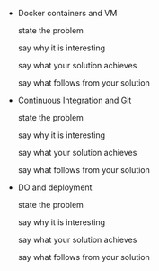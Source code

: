 * Docker containers and VM

    state the problem

    say why it is interesting

    say what your solution achieves

    say what follows from your solution

* Continuous Integration and Git

    state the problem

    say why it is interesting

    say what your solution achieves

    say what follows from your solution

* DO and deployment

    state the problem

    say why it is interesting

    say what your solution achieves

    say what follows from your solution
    
